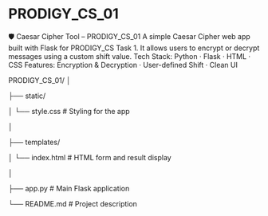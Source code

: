 # PRODIGY_CS_01
🛡️ Caesar Cipher Tool – PRODIGY_CS_01 A simple Caesar Cipher web app built with Flask for PRODIGY_CS Task 1. It allows users to encrypt or decrypt messages using a custom shift value.  Tech Stack: Python · Flask · HTML · CSS Features: Encryption &amp; Decryption · User-defined Shift · Clean UI

PRODIGY_CS_01/
│

├── static/

│   └── style.css         # Styling for the app

│

├── templates/

│   └── index.html        # HTML form and result display

│

├── app.py                # Main Flask application

└── README.md             # Project description

